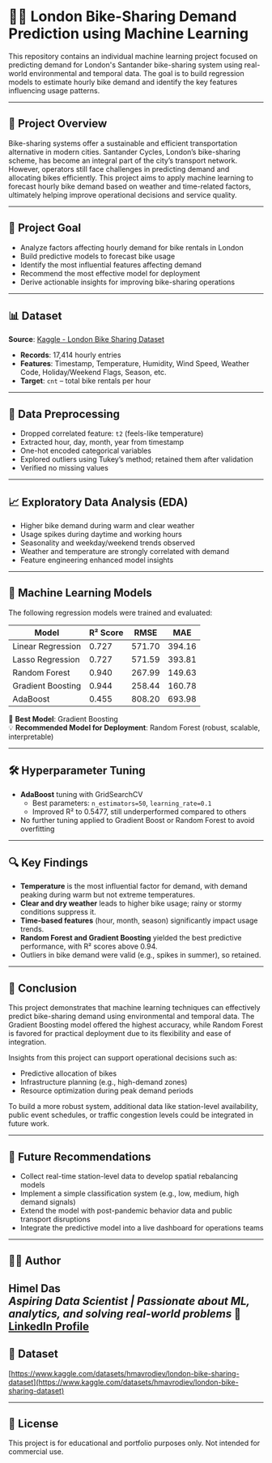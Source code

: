 # 🚴‍♂️ London Bike-Sharing Demand Prediction using Machine Learning

This repository contains an individual machine learning project focused on predicting demand for London's Santander bike-sharing system using real-world environmental and temporal data. The goal is to build regression models to estimate hourly bike demand and identify the key features influencing usage patterns.

---

## 📌 Project Overview

Bike-sharing systems offer a sustainable and efficient transportation alternative in modern cities. Santander Cycles, London’s bike-sharing scheme, has become an integral part of the city’s transport network. However, operators still face challenges in predicting demand and allocating bikes efficiently. This project aims to apply machine learning to forecast hourly bike demand based on weather and time-related factors, ultimately helping improve operational decisions and service quality.

---

## 🎯 Project Goal

- Analyze factors affecting hourly demand for bike rentals in London
- Build predictive models to forecast bike usage
- Identify the most influential features affecting demand
- Recommend the most effective model for deployment
- Derive actionable insights for improving bike-sharing operations

---

## 📊 Dataset

**Source**: [Kaggle - London Bike Sharing Dataset](https://www.kaggle.com/datasets/hmavrodiev/london-bike-sharing-dataset)

- **Records**: 17,414 hourly entries
- **Features**: Timestamp, Temperature, Humidity, Wind Speed, Weather Code, Holiday/Weekend Flags, Season, etc.
- **Target**: `cnt` – total bike rentals per hour

---

## 🧹 Data Preprocessing

- Dropped correlated feature: `t2` (feels-like temperature)
- Extracted hour, day, month, year from timestamp
- One-hot encoded categorical variables
- Explored outliers using Tukey’s method; retained them after validation
- Verified no missing values

---

## 📈 Exploratory Data Analysis (EDA)

- Higher bike demand during warm and clear weather
- Usage spikes during daytime and working hours
- Seasonality and weekday/weekend trends observed
- Weather and temperature are strongly correlated with demand
- Feature engineering enhanced model insights

---

## 🤖 Machine Learning Models

The following regression models were trained and evaluated:

| Model              | R² Score | RMSE    | MAE    |
|-------------------|----------|---------|--------|
| Linear Regression  | 0.727    | 571.70  | 394.16 |
| Lasso Regression   | 0.727    | 571.59  | 393.81 |
| Random Forest      | 0.940    | 267.99  | 149.63 |
| Gradient Boosting  | 0.944    | 258.44  | 160.78 |
| AdaBoost           | 0.455    | 808.20  | 693.98 |

📌 **Best Model**: Gradient Boosting  
💡 **Recommended Model for Deployment**: Random Forest (robust, scalable, interpretable)

---

## 🛠️ Hyperparameter Tuning

- **AdaBoost** tuning with GridSearchCV
  - Best parameters: `n_estimators=50`, `learning_rate=0.1`
  - Improved R² to 0.5477, still underperformed compared to others
- No further tuning applied to Gradient Boost or Random Forest to avoid overfitting

---

## 🔍 Key Findings

- **Temperature** is the most influential factor for demand, with demand peaking during warm but not extreme temperatures.
- **Clear and dry weather** leads to higher bike usage; rainy or stormy conditions suppress it.
- **Time-based features** (hour, month, season) significantly impact usage trends.
- **Random Forest and Gradient Boosting** yielded the best predictive performance, with R² scores above 0.94.
- Outliers in bike demand were valid (e.g., spikes in summer), so retained.

---

## 🧠 Conclusion

This project demonstrates that machine learning techniques can effectively predict bike-sharing demand using environmental and temporal data. The Gradient Boosting model offered the highest accuracy, while Random Forest is favored for practical deployment due to its flexibility and ease of integration.

Insights from this project can support operational decisions such as:
- Predictive allocation of bikes
- Infrastructure planning (e.g., high-demand zones)
- Resource optimization during peak demand periods

To build a more robust system, additional data like station-level availability, public event schedules, or traffic congestion levels could be integrated in future work.

---

## 🧩 Future Recommendations

- Collect real-time station-level data to develop spatial rebalancing models
- Implement a simple classification system (e.g., low, medium, high demand signals)
- Extend the model with post-pandemic behavior data and public transport disruptions
- Integrate the predictive model into a live dashboard for operations teams

---

## 👨‍💻 Author

**Himel Das**  
*Aspiring Data Scientist | Passionate about ML, analytics, and solving real-world problems*
🔗 [LinkedIn Profile](https://www.linkedin.com/in/dashimel/)
---

## 🔗 Dataset

[https://www.kaggle.com/datasets/hmavrodiev/london-bike-sharing-dataset](https://www.kaggle.com/datasets/hmavrodiev/london-bike-sharing-dataset)

---

## 📄 License

This project is for educational and portfolio purposes only. Not intended for commercial use.


